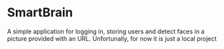# SmartBrain

A simple application for logging in, storing users and detect faces in a picture provided with an URL. Unfortunally, for now it is just a local project
